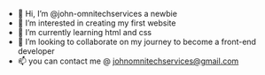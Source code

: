 - 👋 Hi, I’m @john-omnitechservices a newbie
- 👀 I’m interested in creating my first website
- 🌱 I’m currently learning html and css
- 💞️ I’m looking to collaborate on my journey to become a front-end developer
- 📫 you can contact me @ johnomnitechservices@gmail.com
<!---
john-omnitechservices/john-omnitechservices is a ✨ special ✨ repository because its `README.md` (this file) appears on your GitHub profile.
You can click the Preview link to take a look at your changes.
--->
